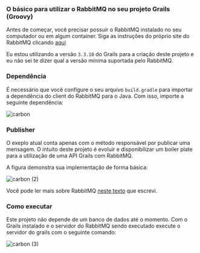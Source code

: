 ### O básico para utilizar o RabbitMQ no seu projeto Grails (Groovy)

Antes de começar, você precisar possuir o RabbitMQ instalado no seu computador ou em algum container. Siga as instruções do próprio site do RabbitMQ clicando [aqui](https://www.rabbitmq.com/download.html)

Eu estou utilizando a versão `3.3.10` do Grails para a criação deste projeto e eu não sei te dizer qual a versão mínima suportada pelo RabbitMQ.

### Dependência
É necessário que você configure o seu arquivo `build.gradle` para importar a dependência do client do RabbitMQ para o Java. Com isso, importe a seguinte dependência:

![carbon](https://user-images.githubusercontent.com/42384045/73700773-38e19c00-46c6-11ea-93bb-c0f542cc523d.png)

### Publisher
O exeplo atual conta apenas com o método responsável por publicar uma mensagem. O intuito deste projeto é evoluir e disponibilizar um boiler plate para a utilização de uma API Grails com RabbitMQ.

A figura demonstra sua implementação de forma básica:

![carbon (2)](https://user-images.githubusercontent.com/42384045/73700866-7b0add80-46c6-11ea-8bfb-cf7e32bbace3.png)

Você pode ler mais sobre RabbitMQ [neste texto](https://medium.com/@pitz.eduardo/o-b%C3%A1sico-de-rabbitmq-com-kotlin-538fcb452ff4) que escrevi.

### Como executar
Este projeto não depende de um banco de dados até o momento. Com o Grails instalado e o servidor do RabbitMQ sendo executado execute o servidor do grails com o seguinte comando:

![carbon (3)](https://user-images.githubusercontent.com/42384045/73700994-ec4a9080-46c6-11ea-934d-be565066ca43.png)
